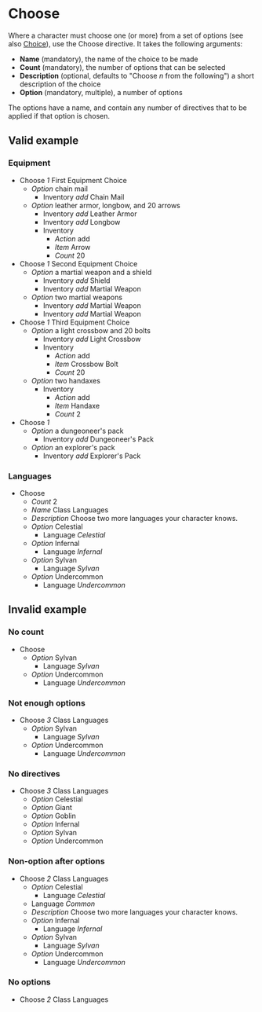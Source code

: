 # Choose

Where a character must choose one (or more) from a set of options (see also
[Choice](choice.md)), use the Choose directive. It takes the following
arguments:

- **Name** (mandatory), the name of the choice to be made
- **Count** (mandatory), the number of options that can be selected
- **Description** (optional, defaults to "Choose _n_ from the following") a
  short description of the choice
- **Option** (mandatory, multiple), a number of options

The options have a name, and contain any number of directives that to be
applied if that option is chosen.


## Valid example

### Equipment
- Choose _1_ First Equipment Choice
    - _Option_ chain mail
        - Inventory _add_ Chain Mail
    - _Option_ leather armor, longbow, and 20 arrows
        - Inventory _add_ Leather Armor
        - Inventory _add_ Longbow
        - Inventory
            - _Action_ add
            - _Item_ Arrow
            - _Count_ 20
- Choose _1_ Second Equipment Choice
    - _Option_ a martial weapon and a shield
        - Inventory _add_ Shield
        - Inventory _add_ Martial Weapon
    - _Option_ two martial weapons
        - Inventory _add_ Martial Weapon
        - Inventory _add_ Martial Weapon
- Choose _1_ Third Equipment Choice
    - _Option_ a light crossbow and 20 bolts
        - Inventory _add_ Light Crossbow
        - Inventory
            - _Action_ add
            - _Item_ Crossbow Bolt
            - _Count_ 20
    - _Option_ two handaxes
        - Inventory
            - _Action_ add
            - _Item_ Handaxe
            - _Count_ 2
- Choose _1_
    - _Option_ a dungeoneer's pack
        - Inventory _add_ Dungeoneer's Pack
    - _Option_ an explorer's pack
        - Inventory _add_ Explorer's Pack

### Languages
- Choose
    - _Count_ 2
    - _Name_ Class Languages
    - _Description_ Choose two more languages your character knows.
    - _Option_ Celestial
        - Language _Celestial_
    - _Option_ Infernal
        - Language _Infernal_
    - _Option_ Sylvan
        - Language _Sylvan_
    - _Option_ Undercommon
        - Language _Undercommon_


## Invalid example

### No count
- Choose
    - _Option_ Sylvan
        - Language _Sylvan_
    - _Option_ Undercommon
        - Language _Undercommon_

### Not enough options
- Choose _3_ Class Languages
    - _Option_ Sylvan
        - Language _Sylvan_
    - _Option_ Undercommon
        - Language _Undercommon_

### No directives
- Choose _3_ Class Languages
    - _Option_ Celestial
    - _Option_ Giant
    - _Option_ Goblin
    - _Option_ Infernal
    - _Option_ Sylvan
    - _Option_ Undercommon

### Non-option after options
- Choose _2_ Class Languages
    - _Option_ Celestial
        - Language _Celestial_
    - Language _Common_
    - _Description_ Choose two more languages your character knows.
    - _Option_ Infernal
        - Language _Infernal_
    - _Option_ Sylvan
        - Language _Sylvan_
    - _Option_ Undercommon
        - Language _Undercommon_

### No options
- Choose _2_ Class Languages
